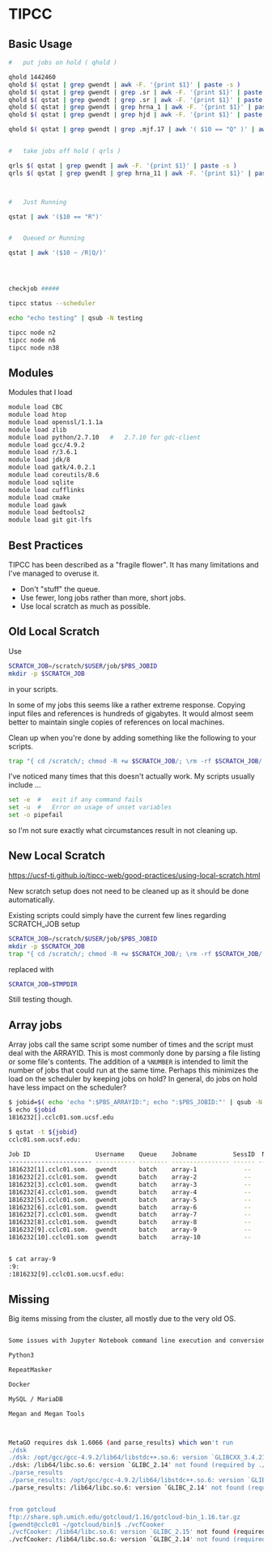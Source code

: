 
#	TIPCC


##	Basic Usage

```BASH
#	put jobs on hold ( qhold )

qhold 1442460
qhold $( qstat | grep gwendt | awk -F. '{print $1}' | paste -s )
qhold $( qstat | grep gwendt | grep .sr | awk -F. '{print $1}' | paste -s )
qhold $( qstat | grep gwendt | grep .sr | awk -F. '{print $1}' | paste -s )
qhold $( qstat | grep gwendt | grep hrna_1 | awk -F. '{print $1}' | paste -s )
qhold $( qstat | grep gwendt | grep hjd | awk -F. '{print $1}' | paste -s )

qhold $( qstat | grep gwendt | grep .mjf.17 | awk '( $10 == "Q" )' | awk -F. '{print $1}' | paste -s )


#	take jobs off hold ( qrls )

qrls $( qstat | grep gwendt | awk -F. '{print $1}' | paste -s )
qrls $( qstat | grep gwendt | grep hrna_11 | awk -F. '{print $1}' | paste -s )



#	Just Running

qstat | awk '($10 == "R")'


#	Queued or Running 

qstat | awk '($10 ~ /R|Q/)'




checkjob #####

tipcc status --scheduler

echo "echo testing" | qsub -N testing

tipcc node n2
tipcc node n6
tipcc node n38

```





##	Modules


Modules that I load

```BASH
module load CBC
module load htop
module load openssl/1.1.1a
module load zlib
module load python/2.7.10	#	2.7.10 for gdc-client
module load gcc/4.9.2
module load r/3.6.1
module load jdk/8
module load gatk/4.0.2.1
module load coreutils/8.6
module load sqlite
module load cufflinks
module load cmake
module load gawk
module load bedtools2
module load git git-lfs
```






##	Best Practices


TIPCC has been described as a "fragile flower".
It has many limitations and I've managed to overuse it.

* Don't "stuff" the queue.
* Use fewer, long jobs rather than more, short jobs.
* Use local scratch as much as possible.



##	Old Local Scratch


Use 
```BASH
SCRATCH_JOB=/scratch/$USER/job/$PBS_JOBID
mkdir -p $SCRATCH_JOB
``` 
in your scripts.

In some of my jobs this seems like a rather extreme response.
Copying input files and references is hundreds of gigabytes.
It would almost seem better to maintain single copies of references on local machines.


Clean up when you're done by adding something like the following to your scripts.

```BASH
trap "{ cd /scratch/; chmod -R +w $SCRATCH_JOB/; \rm -rf $SCRATCH_JOB/ ; }" EXIT
```

I've noticed many times that this doesn't actually work.
My scripts usually include ...

```BASH
set -e	#	exit if any command fails
set -u	#	Error on usage of unset variables
set -o pipefail
```

so I'm not sure exactly what circumstances result in not cleaning up.






##	New Local Scratch


https://ucsf-ti.github.io/tipcc-web/good-practices/using-local-scratch.html

New scratch setup does not need to be cleaned up as it should be done automatically.

Existing scripts could simply have the current few lines regarding SCRATCH_JOB setup 
```BASH
SCRATCH_JOB=/scratch/$USER/job/$PBS_JOBID
mkdir -p $SCRATCH_JOB
trap "{ cd /scratch/; chmod -R +w $SCRATCH_JOB/; \rm -rf $SCRATCH_JOB/ ; }" EXIT
```
replaced with 
```BASH
SCRATCH_JOB=$TMPDIR
```
Still testing though.








##	Array jobs

Array jobs call the same script some number of times and the script must deal with the ARRAYID.
This is most commonly done by parsing a file listing or some file's contents.
The addition of a `%NUMBER` is intended to limit the number of jobs that could run at the same time.
Perhaps this minimizes the load on the scheduler by keeping jobs on hold?
In general, do jobs on hold have less impact on the scheduler?


```BASH
$ jobid=$( echo 'echo ":$PBS_ARRAYID:"; echo ":$PBS_JOBID:"' | qsub -N array -t 1-10%2 -j oe -o array )
$ echo $jobid
1816232[].cclc01.som.ucsf.edu

$ qstat -t ${jobid}
cclc01.som.ucsf.edu: 
                                                                                  Req'd    Req'd       Elap
Job ID                  Username    Queue    Jobname          SessID  NDS   TSK   Memory   Time    S   Time
----------------------- ----------- -------- ---------------- ------ ----- ------ ------ --------- - ---------
1816232[1].cclc01.som.  gwendt      batch    array-1             --      1      1    2gb  99:23:59 Q       -- 
1816232[2].cclc01.som.  gwendt      batch    array-2             --      1      1    2gb  99:23:59 Q       -- 
1816232[3].cclc01.som.  gwendt      batch    array-3             --      1      1    2gb  99:23:59 H       -- 
1816232[4].cclc01.som.  gwendt      batch    array-4             --      1      1    2gb  99:23:59 H       -- 
1816232[5].cclc01.som.  gwendt      batch    array-5             --      1      1    2gb  99:23:59 H       -- 
1816232[6].cclc01.som.  gwendt      batch    array-6             --      1      1    2gb  99:23:59 H       -- 
1816232[7].cclc01.som.  gwendt      batch    array-7             --      1      1    2gb  99:23:59 H       -- 
1816232[8].cclc01.som.  gwendt      batch    array-8             --      1      1    2gb  99:23:59 H       -- 
1816232[9].cclc01.som.  gwendt      batch    array-9             --      1      1    2gb  99:23:59 H       -- 
1816232[10].cclc01.som  gwendt      batch    array-10            --      1      1    2gb  99:23:59 H       -- 


$ cat array-9
:9:
:1816232[9].cclc01.som.ucsf.edu:
```








##	Missing


Big items missing from the cluster, all mostly due to the very old OS.

```BASH

Some issues with Jupyter Notebook command line execution and conversion

Python3

RepeatMasker

Docker

MySQL / MariaDB

Megan and Megan Tools



MetaGO requires dsk 1.6066 (and parse_results) which won't run
./dsk
./dsk: /opt/gcc/gcc-4.9.2/lib64/libstdc++.so.6: version `GLIBCXX_3.4.21' not found (required by ./dsk)
./dsk: /lib64/libc.so.6: version `GLIBC_2.14' not found (required by ./dsk)
./parse_results 
./parse_results: /opt/gcc/gcc-4.9.2/lib64/libstdc++.so.6: version `GLIBCXX_3.4.21' not found (required by ./parse_results)
./parse_results: /lib64/libc.so.6: version `GLIBC_2.14' not found (required by ./parse_results)


from gotcloud
ftp://share.sph.umich.edu/gotcloud/1.16/gotcloud-bin_1.16.tar.gz
[gwendt@cclc01 ~/gotcloud/bin]$ ./vcfCooker 
./vcfCooker: /lib64/libc.so.6: version `GLIBC_2.15' not found (required by ./vcfCooker)
./vcfCooker: /lib64/libc.so.6: version `GLIBC_2.14' not found (required by ./vcfCooker)
```

